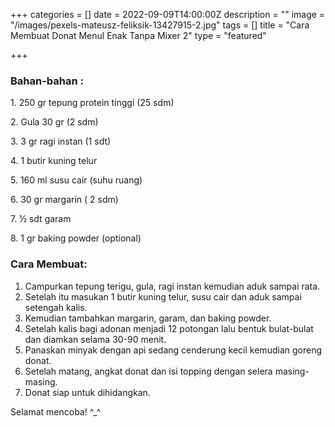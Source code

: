 +++
categories = []
date = 2022-09-09T14:00:00Z
description = ""
image = "/images/pexels-mateusz-feliksik-13427915-2.jpg"
tags = []
title = "Cara Membuat Donat Menul Enak Tanpa Mixer 2"
type = "featured"

+++
### Bahan-bahan :

1\. 250 gr tepung protein tinggi (25 sdm)

2\. Gula 30 gr (2 sdm)

3\. 3 gr ragi instan (1 sdt)

4\. 1 butir kuning telur

5\. 160 ml susu cair (suhu ruang)

6\. 30 gr margarin ( 2 sdm)

7\. ½ sdt garam

8\. 1 gr baking powder (optional)

### Cara Membuat:

1. Campurkan tepung terigu, gula, ragi instan kemudian aduk sampai rata.
2. Setelah itu masukan 1 butir kuning telur, susu cair dan aduk sampai setengah kalis.
3. Kemudian tambahkan margarin, garam, dan baking powder.
4. Setelah kalis bagi adonan menjadi 12 potongan lalu bentuk bulat-bulat dan diamkan selama 30-90 menit.
5. Panaskan minyak dengan api sedang cenderung kecil kemudian goreng donat.
6. Setelah matang, angkat donat dan isi topping dengan selera masing-masing.
7. Donat siap untuk dihidangkan.

Selamat mencoba! ^_^